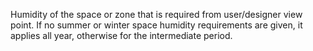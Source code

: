 Humidity of the space or zone that is required from user/designer view point.  If no summer or winter space humidity requirements are given, it applies all year, otherwise for the intermediate period.